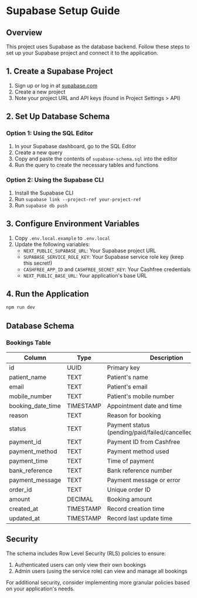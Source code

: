 # Supabase Setup Guide

## Overview
This project uses Supabase as the database backend. Follow these steps to set up your Supabase project and connect it to the application.

## 1. Create a Supabase Project

1. Sign up or log in at [supabase.com](https://supabase.com)
2. Create a new project
3. Note your project URL and API keys (found in Project Settings > API)

## 2. Set Up Database Schema

### Option 1: Using the SQL Editor
1. In your Supabase dashboard, go to the SQL Editor
2. Create a new query
3. Copy and paste the contents of `supabase-schema.sql` into the editor
4. Run the query to create the necessary tables and functions

### Option 2: Using the Supabase CLI
1. Install the Supabase CLI
2. Run `supabase link --project-ref your-project-ref`
3. Run `supabase db push`

## 3. Configure Environment Variables

1. Copy `.env.local.example` to `.env.local`
2. Update the following variables:
   - `NEXT_PUBLIC_SUPABASE_URL`: Your Supabase project URL
   - `SUPABASE_SERVICE_ROLE_KEY`: Your Supabase service role key (keep this secret!)
   - `CASHFREE_APP_ID` and `CASHFREE_SECRET_KEY`: Your Cashfree credentials
   - `NEXT_PUBLIC_BASE_URL`: Your application's base URL

## 4. Run the Application

```bash
npm run dev
```

## Database Schema

### Bookings Table

| Column | Type | Description |
|--------|------|-------------|
| id | UUID | Primary key |
| patient_name | TEXT | Patient's name |
| email | TEXT | Patient's email |
| mobile_number | TEXT | Patient's mobile number |
| booking_date_time | TIMESTAMP | Appointment date and time |
| reason | TEXT | Reason for booking |
| status | TEXT | Payment status (pending/paid/failed/cancelled/completed) |
| payment_id | TEXT | Payment ID from Cashfree |
| payment_method | TEXT | Payment method used |
| payment_time | TEXT | Time of payment |
| bank_reference | TEXT | Bank reference number |
| payment_message | TEXT | Payment message or error |
| order_id | TEXT | Unique order ID |
| amount | DECIMAL | Booking amount |
| created_at | TIMESTAMP | Record creation time |
| updated_at | TIMESTAMP | Record last update time |

## Security

The schema includes Row Level Security (RLS) policies to ensure:

1. Authenticated users can only view their own bookings
2. Admin users (using the service role) can view and manage all bookings

For additional security, consider implementing more granular policies based on your application's needs.